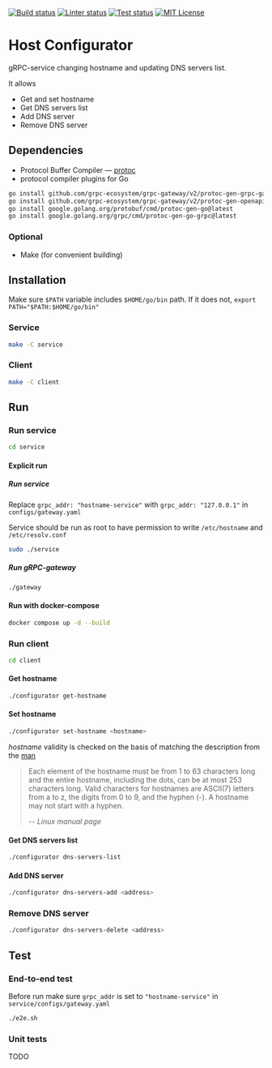 [![Build status][status-shield]][status-url]
[![Linter status][linter-status-shield]][linter-status-url]
[![Test status][test-status-shield]][test-status-url]
[![MIT License][license-shield]][license-url]

<!-- https://www.markdownguide.org/basic-syntax/#reference-style-links -->
[license-shield]: https://img.shields.io/github/license/AfoninaOlga/host-configurator.svg?style=for-the-badge&color=blue
[license-url]: LICENSE
[status-shield]: https://img.shields.io/github/actions/workflow/status/AfoninaOlga/host-configurator/.github/workflows/build.yml?branch=main&event=push&style=for-the-badge
[status-url]: https://github.com/AfoninaOlga/host-configurator/blob/main/.github/workflows/build.yml
[linter-status-shield]: https://img.shields.io/github/actions/workflow/status/AfoninaOlga/host-configurator/.github/workflows/lint.yml?branch=main&event=push&style=for-the-badge&label=Lint
[linter-status-url]: https://github.com/AfoninaOlga/host-configurator/blob/main/.github/workflows/lint.yml
[test-status-shield]: https://img.shields.io/github/actions/workflow/status/AfoninaOlga/host-configurator/.github/workflows/test.yml?branch=main&event=push&style=for-the-badge&label=Tests
[test-status-url]: https://github.com/AfoninaOlga/host-configurator/blob/main/.github/workflows/test.yml

# Host Configurator

gRPC-service changing hostname and updating DNS servers list.

It allows
- Get and set hostname
- Get DNS servers list
- Add DNS server
- Remove DNS server

## Dependencies

- Protocol Buffer Compiler &mdash; [protoc](https://grpc.io/docs/protoc-installation/)
- protocol compiler plugins for Go
```bash
go install github.com/grpc-ecosystem/grpc-gateway/v2/protoc-gen-grpc-gateway@latest
go install github.com/grpc-ecosystem/grpc-gateway/v2/protoc-gen-openapiv2@latest
go install google.golang.org/protobuf/cmd/protoc-gen-go@latest
go install google.golang.org/grpc/cmd/protoc-gen-go-grpc@latest
```
### Optional

- Make (for convenient building)

## Installation

Make sure `$PATH` variable includes `$HOME/go/bin` path.
If it does not, `export PATH="$PATH:$HOME/go/bin"`

### Service
```bash
make -C service
```

### Client

```bash
make -C client
```

## Run

### Run service

```bash
cd service
```

#### Explicit run

##### Run service


Replace `grpc_addr: "hostname-service"` with `grpc_addr: "127.0.0.1"` in `configs/gateway.yaml`

Service should be run as root to have permission to write `/etc/hostname` and `/etc/resolv.conf`

```bash
sudo ./service
```

##### Run gRPC-gateway

```bash
./gateway
```

#### Run with docker-compose

```bash
docker compose up -d --build
```

### Run client

```bash
cd client
```

#### Get hostname

```bash
./configurator get-hostname
```

#### Set hostname

```bash
./configurator set-hostname <hostname>
```

*hostname* validity is checked on the basis of matching the description from the [man](https://man7.org/linux/man-pages/man7/hostname.7.html)
>  Each element of the hostname must be from 1 to 63 characters long
and the entire hostname, including the dots, can be at most 253
characters long.  Valid characters for hostnames are ASCII(7)
letters from a to z, the digits from 0 to 9, and the hyphen (-).
A hostname may not start with a hyphen.
>
> -- <cite>Linux manual page</cite>

#### Get DNS servers list

```bash
./configurator dns-servers-list
```

#### Add DNS server

```bash
./configurator dns-servers-add <address>
```

### Remove DNS server

```bash
./configurator dns-servers-delete <address>
```

## Test

### End-to-end test

Before run make sure `grpc_addr` is set to `"hostname-service"` in `service/configs/gateway.yaml`

```bash
./e2e.sh
```
### Unit tests

TODO

